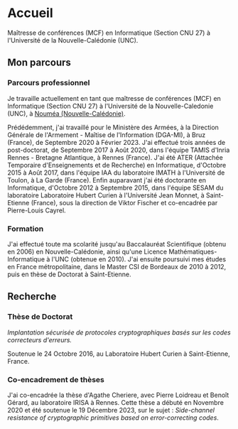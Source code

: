 # Accueil

Maîtresse de conférences (MCF) en Informatique (Section CNU 27) à l'Université de la Nouvelle-Calédonie (UNC).

## Mon parcours

### Parcours professionnel

Je travaille actuellement en tant que maîtresse de conférences (MCF) en Informatique (Section CNU 27) à l'Université de la Nouvelle-Caledonie (UNC), à [Nouméa (Nouvelle-Calédonie)](https://www.google.fr/maps/place/Noum%C3%A9a+98800,+Nouvelle-Cal%C3%A9donie/@-22.2643574,166.4448668,13z/data=!3m1!4b1!4m6!3m5!1s0x6c27e2693f1a32cb:0x7bf1b22af312dd00!8m2!3d-22.2716866!4d166.4398627!16zL20vMDI1ZHpi?entry=ttu). 

Prédédemment, j'ai travaillé pour le Ministère des Armées, à la Direction Générale de l'Armement - Maîtise de l'Information (DGA-MI), à Bruz (France), de Septembre 2020 à Février 2023. J'ai effectué trois années de post-doctorat, de Septembre 2017 à Août 2020, dans l'équipe TAMIS d'Inria Rennes - Bretagne Atlantique, à Rennes (France). J'ai été ATER (Attachée Temporaire d'Enseignements et de Recherche) en Informatique, d'Octobre 2015 à Août 2017, dans l'équipe IAA du laboratoire IMATH à l'Université de Toulon, à La Garde (France). Enfin auparavant j'ai été doctorante en Informatique, d'Octobre 2012 à Septembre 2015, dans l'équipe SESAM du laboratoire Laboratoire Hubert Curien à l'Université Jean Monnet, à Saint-Etienne (France), sous la direction de Viktor Fischer et co-encadrée par Pierre-Louis Cayrel.

### Formation

J'ai effectué toute ma scolarité jusqu'au Baccalauréat Scientifique (obtenu en 2006) en Nouvelle-Calédonie, ainsi qu'une Licence Mathématiques-Informatique à l'UNC (obtenue en 2010). J'ai ensuite poursuivi mes études en France métropolitaine, dans le Master CSI de Bordeaux de 2010 à 2012, puis en thèse de Doctorat à Saint-Etienne.

## Recherche

### Thèse de Doctorat

*Implantation sécurisée de protocoles cryptographiques basés sur les codes correcteurs d'erreurs.*

Soutenue le 24 Octobre 2016, au Laboratoire Hubert Curien à Saint-Etienne, France. 

### Co-encadrement de thèses

J'ai co-encadrée la thèse d'Agathe Cheriere, avec Pierre Loidreau et Benoît Gérard, au laboratoire IRISA à Rennes. Cette thèse a débuté en Novembre 2020 et été soutenue le 19 Décembre 2023, sur le sujet : *Side-channel resistance of cryptographic primitives based on error-correcting codes*.
